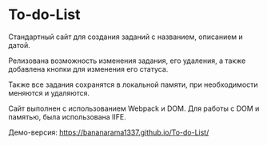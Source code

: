 # To-do-List

Стандартный сайт для создания заданий с названием, описанием и датой.

Релизована возможность изменения задания, его удаления, а также добавлена кнопки для изменения его статуса.

Также все задания сохранятся в локальной памяти, при необходимости меняются и удаляются.

Сайт выполнен с использованием Webpack и DOM. Для работы с DOM и памятью, была использована IIFE.

Демо-версия: https://bananarama1337.github.io/To-do-List/
